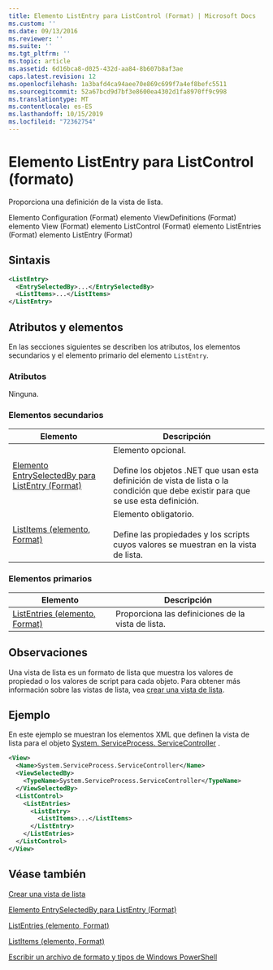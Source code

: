```yaml
---
title: Elemento ListEntry para ListControl (Format) | Microsoft Docs
ms.custom: ''
ms.date: 09/13/2016
ms.reviewer: ''
ms.suite: ''
ms.tgt_pltfrm: ''
ms.topic: article
ms.assetid: 6d16bca8-d025-432d-aa84-8b607b8af3ae
caps.latest.revision: 12
ms.openlocfilehash: 1a3bafd4ca94aee70e869c699f7a4ef8befc5511
ms.sourcegitcommit: 52a67bcd9d7bf3e8600ea4302d1fa8970ff9c998
ms.translationtype: MT
ms.contentlocale: es-ES
ms.lasthandoff: 10/15/2019
ms.locfileid: "72362754"
---
```

# <a name="listentry-element-for-listcontrol-format"></a>Elemento ListEntry para ListControl (formato)

Proporciona una definición de la vista de lista.

Elemento Configuration (Format) elemento ViewDefinitions (Format) elemento View (Format) elemento ListControl (Format) elemento ListEntries (Format) elemento ListEntry (Format)

## <a name="syntax"></a>Sintaxis

```xml
<ListEntry>
  <EntrySelectedBy>...</EntrySelectedBy>
  <ListItems>...</ListItems>
</ListEntry>
```

## <a name="attributes-and-elements"></a>Atributos y elementos

En las secciones siguientes se describen los atributos, los elementos secundarios y el elemento primario del elemento `ListEntry`.

### <a name="attributes"></a>Atributos

Ninguna.

### <a name="child-elements"></a>Elementos secundarios

|Elemento|Descripción|
|-------------|-----------------|
|[Elemento EntrySelectedBy para ListEntry (Format)](./entryselectedby-element-for-listentry-for-listcontrol-format.md)|Elemento opcional.<br /><br /> Define los objetos .NET que usan esta definición de vista de lista o la condición que debe existir para que se use esta definición.|
|[ListItems (elemento, Format)](./listitems-element-for-listentry-for-listcontrol-format.md)|Elemento obligatorio.<br /><br /> Define las propiedades y los scripts cuyos valores se muestran en la vista de lista.|

### <a name="parent-elements"></a>Elementos primarios

|Elemento|Descripción|
|-------------|-----------------|
|[ListEntries (elemento, Format)](./listentries-element-for-listcontrol-format.md)|Proporciona las definiciones de la vista de lista.|

## <a name="remarks"></a>Observaciones

Una vista de lista es un formato de lista que muestra los valores de propiedad o los valores de script para cada objeto. Para obtener más información sobre las vistas de lista, vea [crear una vista de lista](./creating-a-list-view.md).

## <a name="example"></a>Ejemplo

En este ejemplo se muestran los elementos XML que definen la vista de lista para el objeto [System. ServiceProcess. ServiceController](/dotnet/api/System.ServiceProcess.ServiceController) .

```xml
<View>
  <Name>System.ServiceProcess.ServiceController</Name>
  <ViewSelectedBy>
    <TypeName>System.ServiceProcess.ServiceController</TypeName>
  </ViewSelectedBy>
  <ListControl>
    <ListEntries>
      <ListEntry>
        <ListItems>...</ListItems>
      </ListEntry>
    </ListEntries>
  </ListControl>
</View>
```

## <a name="see-also"></a>Véase también

[Crear una vista de lista](./creating-a-list-view.md)

[Elemento EntrySelectedBy para ListEntry (Format)](./entryselectedby-element-for-listentry-for-listcontrol-format.md)

[ListEntries (elemento, Format)](./listentries-element-for-listcontrol-format.md)

[ListItems (elemento, Format)](./listitems-element-for-listentry-for-listcontrol-format.md)

[Escribir un archivo de formato y tipos de Windows PowerShell](./writing-a-powershell-formatting-file.md)
